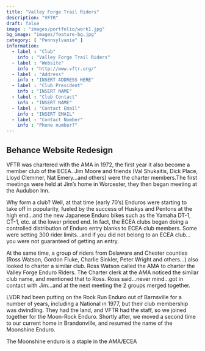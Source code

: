 ```yaml
---
title: "Valley Forge Trail Riders"
description: "VFTR"
draft: false
image : "images/portfolio/work1.jpg"
bg_image: "images/feature-bg.jpg"
category: [ "Pennsylvania" ]
information:
  - label : "Club"
    info : "Valley Forge Trail Riders"
  - label : "Website"
    info : "http://www.vftr.org/"
  - label : "Address"
    info : "INSERT ADDRESS HERE"
  - label : "Club President"
    info : "INSERT NAME"
  - label : "Club Contact"
    info : "INSERT NAME"
  - label : "Contact Email"
    info : "INSERT EMAIL"
  - label : "Contact Number"
    info : "Phone number?"
---
```


## Behance Website Redesign

VFTR was chartered with the AMA in 1972, the first year it also become a member club of the ECEA.
Jim Moore and friends (Val Shukaitis, Dick Place, Lloyd Clemmer, Nat Emery…and others) were the charter members.The first meetings were held at Jim’s home in Worcester, they then began meeting at the Audubon Inn.

Why form a club? Well, at that time (early 70’s) Enduros were starting to take off in popularity, fueled by the success of Huskys and Pentons at the high end…and the new Japanese Enduro bikes such as the Yamaha DT-1, CT-1, etc. at the lower priced end. In fact, the ECEA clubs began doing a controlled distribution of Enduro entry blanks to ECEA club members. Some were setting 300 rider limits…and if you did not belong to an ECEA club…you were not guaranteed of getting an entry.

At the same time, a group of riders from Delaware and Chester counties (Ross Watson, Gordon Fluke, Charlie Sinkler, Peter Wright and others…) also looked to charter a similar club. Ross Watson called the AMA to charter the Valley Forge Enduro Riders. The Charter clerk at the AMA noticed the similar club name, and mentioned that to Ross. Ross said…never mind…got in contact with Jim…and at the next meeting the 2 groups merged together.

LVDR had been putting on the Rock Run Enduro out of Barnsville for a number of years, including a National in 1977, but their club membership was dwindling. They had the land, and VFTR had the staff, so we joined together for the Moon-Rock Enduro. Shortly after, we moved a second time to our current home in Brandonville, and resumed the name of the Moonshine Enduro.

The Moonshine enduro is a staple in the AMA/ECEA
